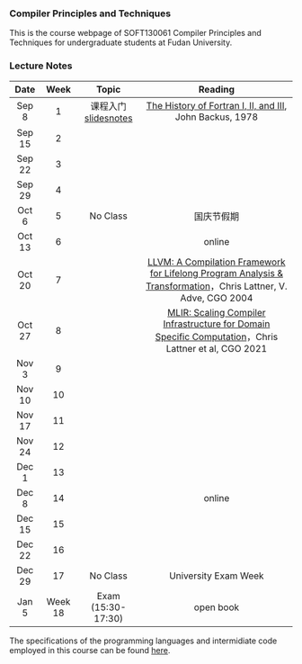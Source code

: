 ### Compiler Principles and Techniques 
This is the course webpage of SOFT130061 Compiler Principles and Techniques for undergraduate students at Fudan University. 

### Lecture Notes

| Date | Week | Topic | Reading |
|:---------:|:---------:|:------------------:|:----------------------------------:|
| Sep 8 | 1 | 课程入门 [slides](slides/L1-课程入门.pdf)[notes](notes/l1-intro.pdf)  | [The History of Fortran I, II, and III](reading/1-fortran.pdf), John Backus, 1978 |
| Sep 15 | 2 | | |
| Sep 22 | 3 | | |
| Sep 29 | 4 | | |
| Oct 6 | 5 | No Class | 国庆节假期 |
| Oct 13 | 6 | | online |
| Oct 20 | 7 | | [LLVM: A Compilation Framework for Lifelong Program Analysis & Transformation](https://ieeexplore.ieee.org/abstract/document/1281665)，Chris Lattner, V. Adve, CGO 2004 |
| Oct 27 | 8 | | [MLIR: Scaling Compiler Infrastructure for Domain Specific Computation](https://ieeexplore.ieee.org/abstract/document/9370308)，Chris Lattner et al, CGO 2021 |
| Nov 3 | 9 | | |
| Nov 10 | 10 | | |
| Nov 17 | 11 | | |
| Nov 24 | 12 | | |
| Dec 1 | 13 | | |
| Dec 8 | 14 | | online |
| Dec 15 | 15 | | |
| Dec 22 | 16 | | |
| Dec 29 | 17 | No Class | University Exam Week |
| Jan 5 | Week 18 | Exam (15:30-17:30) | open book |

The specifications of the programming languages and intermidiate code employed in this course can be found [here](teapl/README.md). 

